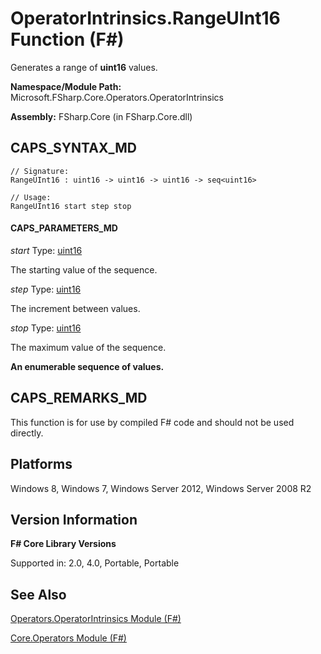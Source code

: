 # OperatorIntrinsics.RangeUInt16 Function (F#)

Generates a range of **uint16** values.

**Namespace/Module Path:** Microsoft.FSharp.Core.Operators.OperatorIntrinsics

**Assembly:** FSharp.Core (in FSharp.Core.dll)


## CAPS_SYNTAX_MD

```
// Signature:
RangeUInt16 : uint16 -> uint16 -> uint16 -> seq<uint16>

// Usage:
RangeUInt16 start step stop
```

#### CAPS_PARAMETERS_MD
*start*
Type: [uint16](http://msdn.microsoft.com/en-us/library/2ab2f1fa-344e-4fcf-a688-5024c589630b)


The starting value of the sequence.


*step*
Type: [uint16](http://msdn.microsoft.com/en-us/library/2ab2f1fa-344e-4fcf-a688-5024c589630b)


The increment between values.


*stop*
Type: [uint16](http://msdn.microsoft.com/en-us/library/2ab2f1fa-344e-4fcf-a688-5024c589630b)


The maximum value of the sequence.



**An enumerable sequence of values.**
## CAPS_REMARKS_MD
This function is for use by compiled F# code and should not be used directly.


## Platforms
Windows 8, Windows 7, Windows Server 2012, Windows Server 2008 R2


## Version Information
**F# Core Library Versions**

Supported in: 2.0, 4.0, Portable, Portable




## See Also
[Operators.OperatorIntrinsics Module &#40;F&#35;&#41;](Operators.OperatorIntrinsics+Module+%28F%23%29.md)

[Core.Operators Module &#40;F&#35;&#41;](Core.Operators+Module+%28F%23%29.md)

